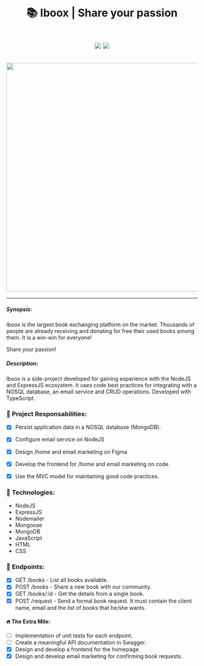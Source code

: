 <h1 align="center">📚 Iboox | Share your passion</h1>
<h1 align="center">
<img src="https://img.shields.io/static/v1?label=node&message=framework&color=blue&style=for-the-badge&logo=nodedotjs"/>
<img src="https://img.shields.io/static/v1?label=MongoDB&message=database&color=blue&style=for-the-badge&logo=mongodb"/>
  
</h1>


<h2 align="center" >
<img src="https://user-images.githubusercontent.com/71194923/177198362-3159dfb4-ab0d-4a79-97f8-b03ff0f6b0a7.png" width="600" />
</h2>
<hr />

##### Synopsis:

Iboox is the largest book exchanging platform on the market. Thousands of people are already receiving and donating for free their used books among them. It is a win-win for everyone!

Share your passion!

##### Description:

Iboox is a side-project developed for gaining experience with the NodeJS and ExpressJS ecosystem. It uses code best practices for integrating with a NOSQL database, an email service and CRUD operations. Developed with TypeScript.

### 🧠 Project Responsabilities:

- [x] Persist application data in a NOSQL database (MongoDB).
- [x] Configure email service on NodeJS
- [x] Design /home and email marketing on Figma
- [x] Develop the frontend for /home and email marketing on code.
- [x] Use the MVC model for maintaining good code practices.


### 🧰  Technologies:

- NodeJS
- ExpressJS
- Nodemailer
- Mongoose
- MongoDB
- JavaScript
- HTML
- CSS

### 🎯 Endpoints:

- [x] GET /books - List all books available.
- [x] POST /books - Share a new book with our community.
- [x] GET /books/:id - Get the details from a single book.
- [x] POST /request - Send a formal book request. It must contain the client name, email and the list of books that he/she wants.

#### 🔥 The Extra Mile:

- [ ] Implementation of unit tests for each endpoint.
- [ ] Create a meaningful API documentation in Swagger.
- [x] Design and develop a frontend for the homepage.
- [x] Design and develop email marketing for confirming book requests.
